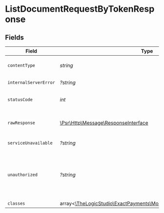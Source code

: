 # ListDocumentRequestByTokenResponse


## Fields

| Field                                                                                                          | Type                                                                                                           | Required                                                                                                       | Description                                                                                                    |
| -------------------------------------------------------------------------------------------------------------- | -------------------------------------------------------------------------------------------------------------- | -------------------------------------------------------------------------------------------------------------- | -------------------------------------------------------------------------------------------------------------- |
| `contentType`                                                                                                  | *string*                                                                                                       | :heavy_check_mark:                                                                                             | HTTP response content type for this operation                                                                  |
| `internalServerError`                                                                                          | *?string*                                                                                                      | :heavy_minus_sign:                                                                                             | **Internal Server Error**<br/>                                                                                 |
| `statusCode`                                                                                                   | *int*                                                                                                          | :heavy_check_mark:                                                                                             | HTTP response status code for this operation                                                                   |
| `rawResponse`                                                                                                  | [\Psr\Http\Message\ResponseInterface](https://www.php-fig.org/psr/psr-7/#33-psrhttpmessageresponseinterface)   | :heavy_check_mark:                                                                                             | Raw HTTP response; suitable for custom response parsing                                                        |
| `serviceUnavailable`                                                                                           | *?string*                                                                                                      | :heavy_minus_sign:                                                                                             | **Service Unavailable**<br/>                                                                                   |
| `unauthorized`                                                                                                 | *?string*                                                                                                      | :heavy_minus_sign:                                                                                             | **Unauthorized**\<br/>\<br/>When you'll get `401 Unauthorized` response:<br/>- The Document Request Token is invalid.<br/> |
| `classes`                                                                                                      | array<[\TheLogicStudio\ExactPayments\Models\Operations\ResponseBody](../../Models/Operations/ResponseBody.md)> | :heavy_minus_sign:                                                                                             | **OK**                                                                                                         |